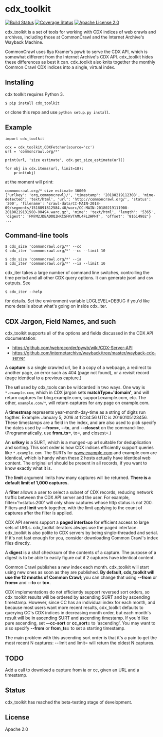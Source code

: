 # cdx_toolkit

[![Build Status](https://travis-ci.org/cocrawler/cdx_toolkit.svg?branch=master)](https://travis-ci.org/cocrawler/cdx_toolkit) [![Coverage Status](https://coveralls.io/repos/github/cocrawler/cdx_toolkit/badge.svg?branch=master)](https://coveralls.io/github/cocrawler/cdx_toolkit?branch=master) [![Apache License 2.0](https://img.shields.io/github/license/cocrawler/cdx_toolkit.svg)](LICENSE)

cdx_toolkit is a set of tools for working with CDX indices of web
crawls and archives, including those at CommonCrawl and the Internet
Archive's Wayback Machine.

CommonCrawl uses Ilya Kramer's pywb to serve the CDX API, which is
somewhat different from the Internet Archive's CDX API. cdx_toolkit
hides these differences as best it can. cdx_toolkit also knits
together the monthly Common Crawl CDX indices into a single, virtual
index.

## Installing

cdx toolkit requires Python 3.

```
$ pip install cdx_toolkit
```

or clone this repo and use `python setup.py install`.

## Example

```
import cdx_toolkit

cdx = cdx_toolkit.CDXFetcher(source='cc')
url = 'commoncrawl.org/*'

print(url, 'size estimate', cdx.get_size_estimate(url))

for obj in cdx.items(url, limit=10):
    print(obj)
```

at the moment will print:

```
commoncrawl.org/* size estimate 36000
{'urlkey': 'org,commoncrawl)/', 'timestamp': '20180219112308', 'mime-detected': 'text/html', 'url': 'http://commoncrawl.org/', 'status': '200', 'filename': 'crawl-data/CC-MAIN-2018-09/segments/1518891812584.40/warc/CC-MAIN-20180219111908-20180219131908-00494.warc.gz', 'mime': 'text/html', 'length': '5365', 'digest': 'FM7M2JDBADOQIHKCSFKVTAML4FL2HPHT', 'offset': '81614902'}
...
```

## Command-line tools

```
$ cdx_size 'commoncrawl.org/*' --cc
$ cdx_iter 'commoncrawl.org/*' --cc --limit 10
```

```
$ cdx_size 'commoncrawl.org/*' --ia
$ cdx_iter 'commoncrawl.org/*' --ia --limit 10
```

cdx_iter takes a large number of command line switches, controlling
the time period and all other CDX query options.
It can generate jsonl and csv outputs.  See

```
$ cdx_iter --help
```

for details. Set the environment variable LOGLEVEL=DEBUG if you'd like
more details about what's going on inside cdx_iter.

## CDX Jargon, Field Names, and such

cdx_toolkit supports all of the options and fields discussed
in the CDX API documentation:

* https://github.com/webrecorder/pywb/wiki/CDX-Server-API
* https://github.com/internetarchive/wayback/tree/master/wayback-cdx-server

A **capture** is a single crawled url, be it a copy of a webpage, a
redirect to another page, an error such as 404 (page not found), or a
revisit record (page identical to a previous capture.)

The **url** used by cdx_tools can be wildcarded in two ways. One way
is `*.example.com`, which in CDX jargon sets **matchType='domain'**, and
will return captures for blog.example.com, support.example.com, etc.
The other, `example.com/*`, will return captures for any page on
example.com.

A **timestmap** represents year-month-day-time as a string of digits run togther.
Example: January 5, 2016 at 12:34:56 UTC is 20160105123456. These timestamps are
a field in the index, and are also used to pick specify the dates used
by **--from=**, **--to**, and **--closest** on the command-line. (Programmatically,
use **from_ts=**, to=, and closest=.)

An **urlkey** is a SURT, which is a munged-up url suitable for
deduplication and sorting. This sort order is how CDX indices
efficiently support queries like `*.example.com`. The SURTs for
www.example.com and example.com are identical, which is handy when
these 2 hosts actually have identical web content. The original url
should be present in all records, if you want to know exactly what it
is.

The **limit** argument limits how many captures will be returned.
**There is a default limit of 1,000 captures.**

A **filter** allows a user to select a subset of CDX records, reducing
network traffic between the CDX API server and the user. For
example, filter='!=status:200' will only show captures whose http
status is not 200. Filters and **limit** work together, with the limit
applying to the count of captures after the filter is applied.

CDX API servers support a **paged interface** for efficient access to
large sets of URLs. cdx_toolkit iterators always use the paged interface.
cdx_toolkit is also polite to CDX servers by being single-threaded and
serial. If it's not fast enough for you, consider downloading Common
Crawl's index files directly.

A **digest** is a sha1 checksum of the contents of a capture. The
purpose of a digest is to be able to easily figure out if 2 captures
have identical content.

Common Crawl publishes a new index each month. cdx_toolkit will
start using new ones as soon as they are published. **By default,
cdx_toolkit will use the 12 mnoths of Common Crawl**; you can
change that using **--from** or **from=** and **--to** or **to=**.

CDX implementations do not efficiently support reversed sort orders,
so cdx_toolkit results will be ordered by ascending SURT and by
ascending timestamp. However, since CC has an individual index for
each month, and because most users want more recent results,
cdx_toolkit defaults to querying CC's CDX indices in decreasing month
order, but each month's result will be in ascending SURT and ascending
timestamp. If you'd like pure ascending, set **--cc-sort** or
**cc_sort=** to 'ascending'. You may want to also specify **--from**
or **from_ts=** to set a starting timestamp.

The main problem with this ascending sort order is that it's a pain to
get the most recent N captures: --limit and limit= will return the
oldest N captures.

## TODO

Add a call to download a capture from ia or cc, given an URL and a timestamp.

## Status

cdx_toolkit has reached the beta-testing stage of development.

## License

Apache 2.0

